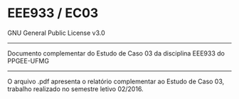 # EEE933 / EC03
GNU General Public License v3.0

----------

Documento complementar do Estudo de Caso 03 da disciplina EEE933 do PPGEE-UFMG

----------

O arquivo .pdf apresenta o relatório complementar ao Estudo de Caso 03, trabalho realizado no semestre letivo 02/2016.
